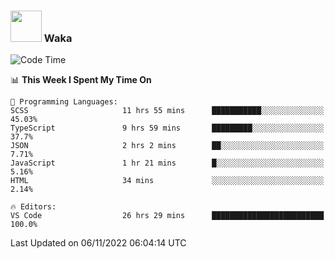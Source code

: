 ### <img src="https://media.giphy.com/media/VgCDAzcKvsR6OM0uWg/giphy.gif" width="50"> Waka

  <!--START_SECTION:waka-->
![Code Time](http://img.shields.io/badge/Code%20Time-1%2C030%20hrs%2022%20mins-blue)

📊 **This Week I Spent My Time On** 

```text
💬 Programming Languages: 
SCSS                     11 hrs 55 mins      ███████████░░░░░░░░░░░░░░   45.03% 
TypeScript               9 hrs 59 mins       █████████░░░░░░░░░░░░░░░░   37.7% 
JSON                     2 hrs 2 mins        ██░░░░░░░░░░░░░░░░░░░░░░░   7.71% 
JavaScript               1 hr 21 mins        █░░░░░░░░░░░░░░░░░░░░░░░░   5.16% 
HTML                     34 mins             ░░░░░░░░░░░░░░░░░░░░░░░░░   2.14%

🔥 Editors: 
VS Code                  26 hrs 29 mins      █████████████████████████   100.0%

```


 Last Updated on 06/11/2022 06:04:14 UTC
<!--END_SECTION:waka-->
